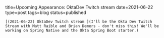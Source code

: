 
title=Upcoming Appearance: OktaDev Twitch stream 
date=2021-06-22
type=post
tags=blog
status=published
~~~~~~
[(2021-06-22) OktaDev Twitch stream ](I'll be the Okta Dev Twitch Stream with Matt Raible and Brian Demers - don't miss this! We'll be working on Spring Native and the Okta Spring Boot starter.) 
            